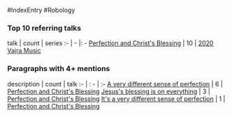 #IndexEntry #Robology

### Top 10 referring talks
talk | count | series
:- | - |: -
<a data-href="Perfection and Christ's Blessing" href="Perfection+and+Christ%27s+Blessing" class="internal-link" target="_blank" rel="noopener">Perfection and Christ&#x27;s Blessing</a> | 10 | <a data-href="2020 Vajra Music" href="2020+Vajra+Music" class="internal-link" target="_blank" rel="noopener">2020 Vajra Music</a>

### Paragraphs with 4+ mentions
description | count | talk
:- | : - | :-
<a aria-label-position="top" aria-label="Perfection and Christ's Blessing" data-href="Perfection and Christ's Blessing#A very different sense of perfection\" href="Perfection+and+Christ%27s+Blessing#A+very+different+sense+of+perfection%5C" class="internal-link" target="_blank" rel="noopener">A very different sense of perfection</a> | 6 | <a data-href="Perfection and Christ's Blessing" href="Perfection+and+Christ%27s+Blessing" class="internal-link" target="_blank" rel="noopener">Perfection and Christ&#x27;s Blessing</a>
<a aria-label-position="top" aria-label="Perfection and Christ's Blessing" data-href="Perfection and Christ's Blessing#Jesus's blessing is on everything\" href="Perfection+and+Christ%27s+Blessing#Jesus%27s+blessing+is+on+everything%5C" class="internal-link" target="_blank" rel="noopener">Jesus&#x27;s blessing is on everything</a> | 3 | <a data-href="Perfection and Christ's Blessing" href="Perfection+and+Christ%27s+Blessing" class="internal-link" target="_blank" rel="noopener">Perfection and Christ&#x27;s Blessing</a>
<a aria-label-position="top" aria-label="Perfection and Christ's Blessing" data-href="Perfection and Christ's Blessing#It's a very different sense of perfection\" href="Perfection+and+Christ%27s+Blessing#It%27s+a+very+different+sense+of+perfection%5C" class="internal-link" target="_blank" rel="noopener">It&#x27;s a very different sense of perfection</a> | 1 | <a data-href="Perfection and Christ's Blessing" href="Perfection+and+Christ%27s+Blessing" class="internal-link" target="_blank" rel="noopener">Perfection and Christ&#x27;s Blessing</a>

